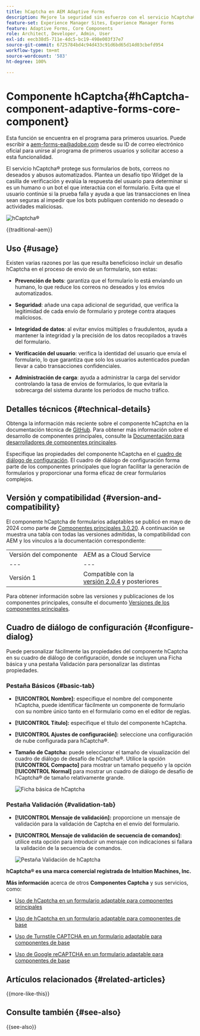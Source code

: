 ```yaml
---
title: hCaptcha en AEM Adaptive Forms
description: Mejore la seguridad sin esfuerzo con el servicio hCaptcha®. Guía paso a paso en el interior
feature-set: Experience Manager Sites, Experience Manager Forms
feature: Adaptive Forms, Core Components
role: Architect, Developer, Admin, User
exl-id: eecb38d5-711e-4dc5-bc19-498e003f37e7
source-git-commit: 6725784bd4c94d433c91d6bd65d14d03cbefd954
workflow-type: tm+mt
source-wordcount: '583'
ht-degree: 100%

---
```



# Componente hCaptcha{#hCaptcha-component-adaptive-forms-core-component}

<span class="preview"> Esta función se encuentra en el programa para primeros usuarios. Puede escribir a aem-forms-ea@adobe.com desde su ID de correo electrónico oficial para unirse al programa de primeros usuarios y solicitar acceso a esta funcionalidad. </span>

El servicio hCaptcha® protege sus formularios de bots, correos no deseados y abusos automatizados. Plantea un desafío tipo Widget de la casilla de verificación y evalúa la respuesta del usuario para determinar si es un humano o un bot el que interactúa con el formulario. Evita que el usuario continúe si la prueba falla y ayuda a que las transacciones en línea sean seguras al impedir que los bots publiquen contenido no deseado o actividades maliciosas.

![hCaptcha®](/help/adaptive-forms/assets/hCaptcha-challenge.png)

{{traditional-aem}}

## Uso {#usage}

Existen varias razones por las que resulta beneficioso incluir un desafío hCaptcha en el proceso de envío de un formulario, son estas:

- **Prevención de bots**: garantiza que el formulario lo está enviando un humano, lo que reduce los correos no deseados y los envíos automatizados.

- **Seguridad**: añade una capa adicional de seguridad, que verifica la legitimidad de cada envío de formulario y protege contra ataques maliciosos.

- **Integridad de datos**: al evitar envíos múltiples o fraudulentos, ayuda a mantener la integridad y la precisión de los datos recopilados a través del formulario.

- **Verificación del usuario**: verifica la identidad del usuario que envía el formulario, lo que garantiza que solo los usuarios autenticados puedan llevar a cabo transacciones confidenciales.

- **Administración de carga**: ayuda a administrar la carga del servidor controlando la tasa de envíos de formularios, lo que evitaría la sobrecarga del sistema durante los periodos de mucho tráfico.

## Detalles técnicos {#technical-details}

Obtenga la información más reciente sobre el componente hCaptcha en la documentación técnica de [GitHub](https://github.com/adobe/aem-core-forms-components/blob/master/ui.af.apps/src/main/content/jcr_root/apps/core/fd/components/form/hCaptcha/v1/hCaptcha/README.md). Para obtener más información sobre el desarrollo de componentes principales, consulte la [Documentación para desarrolladores de componentes principales](/help/developing/overview.md).

Especifique las propiedades del componente hCaptcha en el [cuadro de diálogo de configuración](#configure-dialog). El cuadro de diálogo de configuración forma parte de los componentes principales que logran facilitar la generación de formularios y proporcionar una forma eficaz de crear formularios complejos.

## Versión y compatibilidad {#version-and-compatibility}


El componente hCaptcha de formularios adaptables se publicó en mayo de 2024 como parte de [Componentes principales 3.0.20](https://github.com/adobe/aem-core-forms-components/commit/a4cb97131ffad47137a8f5f173401128a1cf3491). A continuación se muestra una tabla con todas las versiones admitidas, la compatibilidad con AEM y los vínculos a la documentación correspondiente:

|  |  |
|---|---|
| Versión del componente | AEM as a Cloud Service |
| --- | --- |
| Versión 1 | Compatible con la <br>[versión 2.0.4](/help/adaptive-forms/version.md) y posteriores | Compatible | Compatible |

Para obtener información sobre las versiones y publicaciones de los componentes principales, consulte el documento [Versiones de los componentes principales](/help/adaptive-forms/version.md).

## Cuadro de diálogo de configuración {#configure-dialog}

Puede personalizar fácilmente las propiedades del componente hCaptcha en su cuadro de diálogo de configuración, donde se incluyen una Ficha básica y una pestaña Validación para personalizar las distintas propiedades.

### Pestaña Básicos {#basic-tab}

- **[!UICONTROL Nombre]:** especifique el nombre del componente hCaptcha, puede identificar fácilmente un componente de formulario con su nombre único tanto en el formulario como en el editor de reglas.
- **[!UICONTROL Título]:** especifique el título del componente hCaptcha.
- **[!UICONTROL Ajustes de configuración]:** seleccione una configuración de nube configurada para hCaptcha®.
- **Tamaño de Captcha:** puede seleccionar el tamaño de visualización del cuadro de diálogo de desafío de hCaptcha®. Utilice la opción **[!UICONTROL Compacto]** para mostrar un tamaño pequeño y la opción **[!UICONTROL Normal]** para mostrar un cuadro de diálogo de desafío de hCaptcha® de tamaño relativamente grande.<!-- or **[!UICONTROL Invisible]** to validate hCaptcha&reg; without explicitly rendering the checkbox widget on the user interface. -->

  ![Ficha básica de hCaptcha](/help/adaptive-forms/assets/hcaptcha-basic.png)

### Pestaña Validación {#validation-tab}

- **[!UICONTROL Mensaje de validación]:** proporcione un mensaje de validación para la validación de Captcha en el envío del formulario.
- **[!UICONTROL Mensaje de validación de secuencia de comandos]**: utilice esta opción para introducir un mensaje con indicaciones si fallara la validación de la secuencia de comandos.

  ![Pestaña Validación de hCaptcha](/help/adaptive-forms/assets/hcaptcha-validation-tab.png)

**hCaptcha® es una marca comercial registrada de Intuition Machines, Inc.**

**Más información** acerca de otros **Componentes Captcha** y sus servicios, como:

- [Uso de hCaptcha en un formulario adaptable para componentes principales](https://experienceleague.adobe.com/es/docs/experience-manager-cloud-service/content/forms/adaptive-forms-authoring/authoring-adaptive-forms-core-components/create-an-adaptive-form-on-forms-cs/integrate-adaptive-forms-hcaptcha-core-components)

- [Uso de hCaptcha en un formulario adaptable para componentes de base](https://experienceleague.adobe.com/es/docs/experience-manager-cloud-service/content/forms/adaptive-forms-authoring/authoring-adaptive-forms-foundation-components/add-components-to-an-adaptive-form/integrate-adaptive-forms-hcaptcha)

- [Uso de Turnstile CAPTCHA en un formulario adaptable para componentes de base](https://experienceleague.adobe.com/es/docs/experience-manager-cloud-service/content/forms/adaptive-forms-authoring/authoring-adaptive-forms-foundation-components/add-components-to-an-adaptive-form/integrate-adaptive-forms-turnstile)

- [Uso de Google reCAPTCHA en un formulario adaptable para componentes de base](https://experienceleague.adobe.com/es/docs/experience-manager-cloud-service/content/forms/adaptive-forms-authoring/authoring-adaptive-forms-core-components/create-an-adaptive-form-on-forms-cs/captcha-adaptive-forms-core-components)

## Artículos relacionados {#related-articles}

{{more-like-this}}

## Consulte también {#see-also}

{{see-also}}
